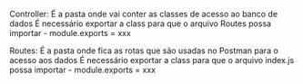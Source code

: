 
Controller:
  É a pasta onde vai conter as classes de acesso ao banco de dados
  É necessário exportar a class para que o arquivo Routes possa importar
    - module.exports = xxx

Routes:
  É a pasta onde fica as rotas que são usadas no Postman para o acesso aos dados
  É necessário exportar a class para que o arquivo  index.js possa importar
    - module.exports = xxx



